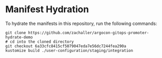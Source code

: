 # Manifest Hydration

To hydrate the manifests in this repository, run the following commands:

```shell
git clone https://github.com/zachaller/argocon-gitops-promoter-hydrate-demo
# cd into the cloned directory
git checkout 6a33cfc8415cf5079047eda7e56dc7244fea290a
kustomize build ./user-configuration/staging/integration
```
